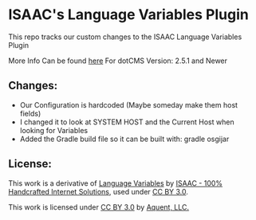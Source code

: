 ISAAC's Language Variables Plugin
======

This repo tracks our custom changes to the ISAAC Language Variables Plugin

More Info Can be found [here](http://geekyplugins.com/dot-cms/language-variables.dot)
For dotCMS Version:  2.5.1 and Newer

Changes:
-----
* Our Configuration is hardcoded (Maybe someday make them host fields)
* I changed it to look at SYSTEM HOST and the Current Host when looking for Variables
* Added the Gradle build file so it can be built with: gradle osgijar

License:
-----
This work is a derivative of [Language Variables](http://geekyplugins.com/dot-cms/language-variables.dot) by [ISAAC - 100% Handcrafted Internet Solutions](https://www.isaac.nl/), used under [CC BY 3.0](http://creativecommons.org/licenses/by/3.0/).

This work is licensed under [CC BY 3.0](http://creativecommons.org/licenses/by/3.0/) by [Aquent, LLC.](http://aquent.com/)
